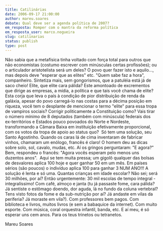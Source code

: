 ```yaml
---
title: Catilinárias
date: 2006-09-17 21:00:00
author: mareu.soares
debate: Qual deve ser a agenda política de 2007?
em_resposta: Romper com o mantra da reforma política
em_resposta_user: marco.nogueira
slug: catilinarias
status: publish 
type: post
---
```


Não sabia que a metafísica tinha voltado com força total para outros que não economistas (costumo escrever com minúsculas certas profissões); ou o articulador aristotelista será um deles? O povo quer fazer isto e aquilo..., mas depois deve "esperar que as elites" etc. "Quem sabe faz a hora", companheiro. Sintetiza mais, sem gongorismos, que a patuléia está já de saco cheio! Elite, que elite cara pálida? Este amontoado de excrementos que dirige as empresas, a mídia, a política e que tais você chama de elite? Esta corja que leva o país à condição de pior distribuição de renda da galáxia, apesar do povo carregá-lo nas costas para a décima posição em riqueza, você tem o desplante de mencionar o termo "elite" para essa tropa de vampiros sociais? Corrigir politicamente a Constituição como? Vais tirar o número mínimo de 8 deputados (também com minúscula) federais dos ex-territórios e Estados pouco povoados do Norte e Nordeste, transformando a Câmara Baixa em instituição efetivamente proporcional, com os votos da tropa de apoio ao status quo?  Só tem uma solução, seu Santo Agostinho. Quando os caras lá de cima inventaram de fabricar vinhos, chamaram um enólogo, francês é claro! O homem deu as dicas sobre solo, sol, cavalo, mudas, etc. Aí os gringos perguntaram: "E agora?" Bem, respondeu o francês: "Agora vocês esperam pelo menos uns duzentos anos".  Aqui se tem muita pressa; um gigolô qualquer das bolsas de desvalores aplica 100 hoje e quer ganhar 50 em um mês. Em países sérios (são poucos) o indivíduo aplica 100 para ganhar 3 NUM ANO!!! A solução é lenta e só uma. Quantas crianças em idade escolar? Não sei; será 30 milhões, por aí? Então urgentemente: 30 mil escolas de tempo integral - integralíssimo! Com café, almoço e janta (tu já passaste fome, cara pálida? Já sentiste o estômago doendo, dor aguda, lá no fundo da coluna vertebral? Tens visto fotos da fome e da sub-nutrição por aí? Já andaste em vilas da periferia? Já moraste em vila?). Com professores bem pagos. Com biblioteca e livros, muitos livros (e sem a babaquice da internet). Com muito esporte. Com música, coral orquestra infantil, banda, etc. E aí meu, é só esperar uns cem anos. Para os teus trinetos ou tetranetos.


Mareu Soares 


 


